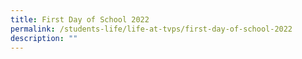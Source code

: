 ```yaml
---
title: First Day of School 2022
permalink: /students-life/life-at-tvps/first-day-of-school-2022
description: ""
---
```

